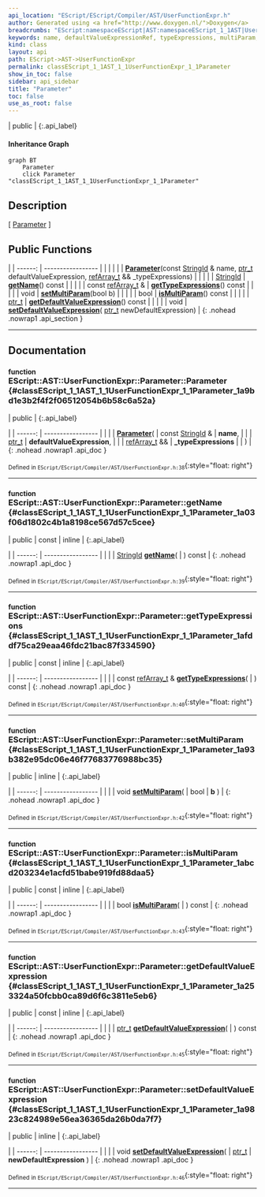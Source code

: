 ```yaml
---
api_location: "EScript/EScript/Compiler/AST/UserFunctionExpr.h"
author: Generated using <a href="http://www.doxygen.nl/">Doxygen</a>
breadcrumbs: "EScript:namespaceEScript|AST:namespaceEScript_1_1AST|UserFunctionExpr:classEScript_1_1AST_1_1UserFunctionExpr"
keywords: name, defaultValueExpressionRef, typeExpressions, multiParam, Parameter, getName, getTypeExpressions, setMultiParam, isMultiParam, getDefaultValueExpression, setDefaultValueExpression
kind: class
layout: api
path: EScript->AST->UserFunctionExpr
permalink: classEScript_1_1AST_1_1UserFunctionExpr_1_1Parameter
show_in_toc: false
sidebar: api_sidebar
title: "Parameter"
toc: false
use_as_root: false
---
```


| public |
{:.api_label}

#### Inheritance Graph

```mermaid
graph BT
	Parameter
	click Parameter "classEScript_1_1AST_1_1UserFunctionExpr_1_1Parameter"
```

## Description

[ [Parameter](classEScript_1_1AST_1_1UserFunctionExpr_1_1Parameter) ]



## Public Functions

|
| ------: | ----------------- |
|  | |
|  | **[Parameter](#classEScript_1_1AST_1_1UserFunctionExpr_1_1Parameter_1a9bd1e3b2f4f2f06512054b6b58c6a52a)**(const [StringId](classEScript_1_1StringId) & name,  [ptr_t](classEScript_1_1AST_1_1ASTNode#classEScript_1_1AST_1_1ASTNode_1a3b66b4450e328f61c873204f6e4183a5)  defaultValueExpression,  [refArray_t](classEScript_1_1AST_1_1ASTNode#classEScript_1_1AST_1_1ASTNode_1a58bb954e7423bffee86185de70bcfb36) && _typeExpressions) |
|  | |
| [StringId](classEScript_1_1StringId) | **[getName](#classEScript_1_1AST_1_1UserFunctionExpr_1_1Parameter_1a03f06d1802c4b1a8198ce567d57c5cee)**() const |
|  | |
| const [refArray_t](classEScript_1_1AST_1_1ASTNode#classEScript_1_1AST_1_1ASTNode_1a58bb954e7423bffee86185de70bcfb36) & | **[getTypeExpressions](#classEScript_1_1AST_1_1UserFunctionExpr_1_1Parameter_1afddf75ca29eaa46fdc21bac87f334590)**() const |
|  | |
| void | **[setMultiParam](#classEScript_1_1AST_1_1UserFunctionExpr_1_1Parameter_1a93b382e95dc06e46f77683776988bc35)**(bool b) |
|  | |
| bool | **[isMultiParam](#classEScript_1_1AST_1_1UserFunctionExpr_1_1Parameter_1abcd203234e1acfd51babe919fd88daa5)**() const |
|  | |
| [ptr_t](classEScript_1_1AST_1_1ASTNode#classEScript_1_1AST_1_1ASTNode_1a3b66b4450e328f61c873204f6e4183a5) | **[getDefaultValueExpression](#classEScript_1_1AST_1_1UserFunctionExpr_1_1Parameter_1a253324a50fcbb0ca89d6f6c3811e5eb6)**() const |
|  | |
| void | **[setDefaultValueExpression](#classEScript_1_1AST_1_1UserFunctionExpr_1_1Parameter_1a9823c824989e56ea36365da26b0da7f7)**( [ptr_t](classEScript_1_1AST_1_1ASTNode#classEScript_1_1AST_1_1ASTNode_1a3b66b4450e328f61c873204f6e4183a5)  newDefaultExpression) |
{: .nohead .nowrap1 .api_section }


-------------------------------------------------------------------

## Documentation

### <small>function</small><br/> EScript::AST::UserFunctionExpr::Parameter::Parameter {#classEScript_1_1AST_1_1UserFunctionExpr_1_1Parameter_1a9bd1e3b2f4f2f06512054b6b58c6a52a}

| public |
{:.api_label}

|
| ------: | ----------------- |
|  |
|  **[Parameter](#classEScript_1_1AST_1_1UserFunctionExpr_1_1Parameter_1a9bd1e3b2f4f2f06512054b6b58c6a52a)**( | const [StringId](classEScript_1_1StringId) & | **name**, |
| |  [ptr_t](classEScript_1_1AST_1_1ASTNode#classEScript_1_1AST_1_1ASTNode_1a3b66b4450e328f61c873204f6e4183a5)  | **defaultValueExpression**, |
| |  [refArray_t](classEScript_1_1AST_1_1ASTNode#classEScript_1_1AST_1_1ASTNode_1a58bb954e7423bffee86185de70bcfb36) && | **_typeExpressions** |
|   ) |
{: .nohead .nowrap1 .api_doc }





<sub>Defined in `EScript/EScript/Compiler/AST/UserFunctionExpr.h:38`</sub>{:style="float: right"}

-------------------------------------------------------------------

### <small>function</small><br/> EScript::AST::UserFunctionExpr::Parameter::getName {#classEScript_1_1AST_1_1UserFunctionExpr_1_1Parameter_1a03f06d1802c4b1a8198ce567d57c5cee}

| public | const | inline |
{:.api_label}

|
| ------: | ----------------- |
|  |
| [StringId](classEScript_1_1StringId) **[getName](#classEScript_1_1AST_1_1UserFunctionExpr_1_1Parameter_1a03f06d1802c4b1a8198ce567d57c5cee)**( |  ) const |
{: .nohead .nowrap1 .api_doc }





<sub>Defined in `EScript/EScript/Compiler/AST/UserFunctionExpr.h:39`</sub>{:style="float: right"}

-------------------------------------------------------------------

### <small>function</small><br/> EScript::AST::UserFunctionExpr::Parameter::getTypeExpressions {#classEScript_1_1AST_1_1UserFunctionExpr_1_1Parameter_1afddf75ca29eaa46fdc21bac87f334590}

| public | const | inline |
{:.api_label}

|
| ------: | ----------------- |
|  |
| const [refArray_t](classEScript_1_1AST_1_1ASTNode#classEScript_1_1AST_1_1ASTNode_1a58bb954e7423bffee86185de70bcfb36) & **[getTypeExpressions](#classEScript_1_1AST_1_1UserFunctionExpr_1_1Parameter_1afddf75ca29eaa46fdc21bac87f334590)**( |  ) const |
{: .nohead .nowrap1 .api_doc }





<sub>Defined in `EScript/EScript/Compiler/AST/UserFunctionExpr.h:40`</sub>{:style="float: right"}

-------------------------------------------------------------------

### <small>function</small><br/> EScript::AST::UserFunctionExpr::Parameter::setMultiParam {#classEScript_1_1AST_1_1UserFunctionExpr_1_1Parameter_1a93b382e95dc06e46f77683776988bc35}

| public | inline |
{:.api_label}

|
| ------: | ----------------- |
|  |
| void **[setMultiParam](#classEScript_1_1AST_1_1UserFunctionExpr_1_1Parameter_1a93b382e95dc06e46f77683776988bc35)**( | bool | **b** ) |
{: .nohead .nowrap1 .api_doc }





<sub>Defined in `EScript/EScript/Compiler/AST/UserFunctionExpr.h:42`</sub>{:style="float: right"}

-------------------------------------------------------------------

### <small>function</small><br/> EScript::AST::UserFunctionExpr::Parameter::isMultiParam {#classEScript_1_1AST_1_1UserFunctionExpr_1_1Parameter_1abcd203234e1acfd51babe919fd88daa5}

| public | const | inline |
{:.api_label}

|
| ------: | ----------------- |
|  |
| bool **[isMultiParam](#classEScript_1_1AST_1_1UserFunctionExpr_1_1Parameter_1abcd203234e1acfd51babe919fd88daa5)**( |  ) const |
{: .nohead .nowrap1 .api_doc }





<sub>Defined in `EScript/EScript/Compiler/AST/UserFunctionExpr.h:43`</sub>{:style="float: right"}

-------------------------------------------------------------------

### <small>function</small><br/> EScript::AST::UserFunctionExpr::Parameter::getDefaultValueExpression {#classEScript_1_1AST_1_1UserFunctionExpr_1_1Parameter_1a253324a50fcbb0ca89d6f6c3811e5eb6}

| public | const | inline |
{:.api_label}

|
| ------: | ----------------- |
|  |
| [ptr_t](classEScript_1_1AST_1_1ASTNode#classEScript_1_1AST_1_1ASTNode_1a3b66b4450e328f61c873204f6e4183a5) **[getDefaultValueExpression](#classEScript_1_1AST_1_1UserFunctionExpr_1_1Parameter_1a253324a50fcbb0ca89d6f6c3811e5eb6)**( |  ) const |
{: .nohead .nowrap1 .api_doc }





<sub>Defined in `EScript/EScript/Compiler/AST/UserFunctionExpr.h:45`</sub>{:style="float: right"}

-------------------------------------------------------------------

### <small>function</small><br/> EScript::AST::UserFunctionExpr::Parameter::setDefaultValueExpression {#classEScript_1_1AST_1_1UserFunctionExpr_1_1Parameter_1a9823c824989e56ea36365da26b0da7f7}

| public | inline |
{:.api_label}

|
| ------: | ----------------- |
|  |
| void **[setDefaultValueExpression](#classEScript_1_1AST_1_1UserFunctionExpr_1_1Parameter_1a9823c824989e56ea36365da26b0da7f7)**( |  [ptr_t](classEScript_1_1AST_1_1ASTNode#classEScript_1_1AST_1_1ASTNode_1a3b66b4450e328f61c873204f6e4183a5)  | **newDefaultExpression** ) |
{: .nohead .nowrap1 .api_doc }





<sub>Defined in `EScript/EScript/Compiler/AST/UserFunctionExpr.h:46`</sub>{:style="float: right"}

-------------------------------------------------------------------

